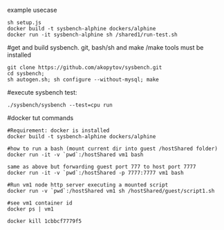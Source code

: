 example usecase

	sh setup.js
	docker build -t sysbench-alphine dockers/alphine
	docker run -it sysbench-alphine sh /shared1/run-test.sh

#get and build sysbench. git, bash/sh and make /make tools must be installed

	git clone https://github.com/akopytov/sysbench.git
	cd sysbench; 
	sh autogen.sh; sh configure --without-mysql; make

#execute sysbench test: 

	./sysbench/sysbench --test=cpu run

#docker tut commands

	#Requirement: docker is installed
	docker build -t sysbench-alphine dockers/alphine

	#how to run a bash (mount current dir into guest /hostShared folder)
	docker run -it -v `pwd`:/hostShared vm1 bash

	same as above but forwarding guest port 777 to host port 7777
	docker run -it -v `pwd`:/hostShared -p 7777:7777 vm1 bash 
	
	#Run vm1 node http server executing a mounted script
	docker run -v `pwd`:/hostShared vm1 sh /hostShared/guest/script1.sh

	#see vm1 container id
	docker ps | vm1

	docker kill 1cbbcf7779f5